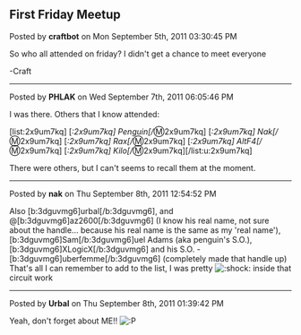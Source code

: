 ## First Friday Meetup
Posted by **craftbot** on Mon September 5th, 2011 03:30:45 PM

So who all attended on friday? I didn't get a chance to meet everyone


-Craft

--------------------------------------------------------------------------------

Posted by **PHLAK** on Wed September 7th, 2011 06:05:46 PM

I was there.  Others that I know attended:

[list:2x9um7kq]
[*:2x9um7kq] Penguin[/*:m:2x9um7kq]
[*:2x9um7kq] Nak[/*:m:2x9um7kq]
[*:2x9um7kq] Rax[/*:m:2x9um7kq]
[*:2x9um7kq] AltF4[/*:m:2x9um7kq]
[*:2x9um7kq] Kilo[/*:m:2x9um7kq][/list:u:2x9um7kq]

There were others, but I can't seems to recall them at the moment.

--------------------------------------------------------------------------------

Posted by **nak** on Thu September 8th, 2011 12:54:52 PM

Also [b:3dguvmg6]urbal[/b:3dguvmg6], and @[b:3dguvmg6]az2600[/b:3dguvmg6] (I know his real name, not sure about the handle... because his real name is the same as my 'real name'), [b:3dguvmg6]Sam[/b:3dguvmg6]uel Adams (aka penguin's S.O.), [b:3dguvmg6]XLogicX[/b:3dguvmg6] and his S.O. - [b:3dguvmg6]uberfemme[/b:3dguvmg6] (completely made that handle up)
That's all I can remember to add to the list, I was pretty  <!-- s:shock: --><img src="{SMILIES_PATH}/icon_eek.gif" alt=":shock:" title="Shocked" /><!-- s:shock: --> inside that circuit work

--------------------------------------------------------------------------------

Posted by **Urbal** on Thu September 8th, 2011 01:39:42 PM

Yeah, don't forget about ME!! <!-- s:P --><img src="{SMILIES_PATH}/icon_razz.gif" alt=":P" title="Razz" /><!-- s:P -->
